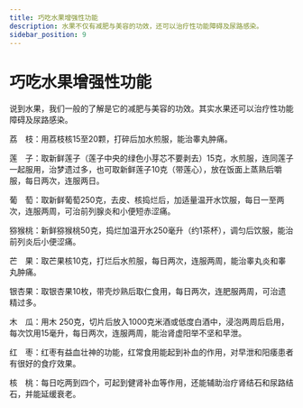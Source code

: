 ```yaml
---
title: 巧吃水果增强性功能
description: 水果不仅有减肥与美容的功效，还可以治疗性功能障碍及尿路感染。
sidebar_position: 9
---
```

# 巧吃水果增强性功能

说到水果，我们一般的了解是它的减肥与美容的功效。其实水果还可以治疗性功能障碍及尿路感染。

荔　枝：用荔枝核15至20颗，打碎后加水煎服，能治睾丸肿痛。

莲　子：取新鲜莲子（莲子中央的绿色小芽芯不要剥去）15克，水煎服，连同莲子一起服用，治梦遗过多，也可取新鲜莲子10克（带莲心），放在饭面上蒸熟后嚼服，每日两次，连服两日。

葡　萄：取新鲜葡萄250克，去皮、核捣烂后，加适量温开水饮服，每日一至两次，连服两周，可治前列腺炎和小便短赤涩痛。

猕猴桃：新鲜猕猴桃50克，捣烂加温开水250毫升（约1茶杯），调匀后饮服，能治前列炎后小便涩痛。

芒　果：取芒果核10克，打烂后水煎服，每日两次，连服两周，能治睾丸炎和睾丸肿痛。

银杏果：取银杏果10枚，带壳炒熟后取仁食用，每日两次，连肥服两周，可治遗精过多。

木　瓜：用木 250克，切片后放入1000克米酒或低度白酒中，浸泡两周后启用，每次饮用15毫升，每日两次，连服两周，能治肾虚阳举不坚和早泄。

红　枣：红枣有益血壮神的功能，红常食用能起到补血的作用，对早泄和阳痿患者有很好的食疗效果。

核　桃：每日吃两到四个，可起到健肾补血等作用，还能辅助治疗肾结石和尿路结石，并能延缓衰老。
